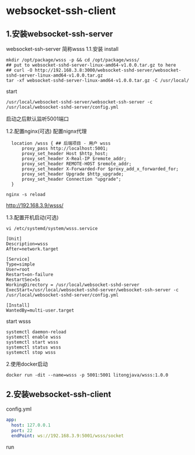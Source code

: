 # websocket-ssh-client

## 1.安装websocket-ssh-server
websocket-ssh-server 简称wsss
1.1.安装
install
```
mkdir /opt/package/wsss -p && cd /opt/package/wsss/
## put to websocket-sshd-server-linux-amd64-v1.0.0.tar.gz to here
## curl -O http://192.168.3.8:3000/websocket-sshd-server/websocket-sshd-server-linux-amd64-v1.0.0.tar.gz
tar -xf websocket-sshd-server-linux-amd64-v1.0.0.tar.gz -C /usr/local/
```

start
```
/usr/local/websocket-sshd-server/websocket-ssh-server -c /usr/local/websocket-sshd-server/config.yml
```
启动之后默认监听5001端口


1.2.配置nginx(可选)
配置nignx代理
```
  location /wsss { ## 后端项目 - 用户 wsss
      proxy_pass http://localhost:5001;
      proxy_set_header Host $http_host;
      proxy_set_header X-Real-IP $remote_addr;
      proxy_set_header REMOTE-HOST $remote_addr;
      proxy_set_header X-Forwarded-For $proxy_add_x_forwarded_for;
      proxy_set_header Upgrade $http_upgrade;
      proxy_set_header Connection "upgrade";
  }

```

```
nginx -s reload
```

http://192.168.3.9/wsss/

1.3.配置开机启动(可选)
```
vi /etc/systemd/system/wsss.service
```

```
[Unit]
Description=wsss
After=network.target

[Service]
Type=simple
User=root
Restart=on-failure
RestartSec=5s
WorkingDirectory = /usr/local/websocket-sshd-server
ExecStart=/usr/local/websocket-sshd-server/websocket-ssh-server -c /usr/local/websocket-sshd-server/config.yml

[Install]
WantedBy=multi-user.target
```

start wsss
```
systemctl daemon-reload
systemctl enable wsss
systemctl start wsss
systemctl status wsss
systemctl stop wsss
```
2.使用docker启动
```
docker run -dit --name=wsss -p 5001:5001 litongjava/wsss:1.0.0
```

## 2.安装websocket-ssh-client

config.yml
```yml
app:
  host: 127.0.0.1
  port: 22
  endPoint: ws://192.168.3.9:5001/wsss/socket
```
run
```shell

```